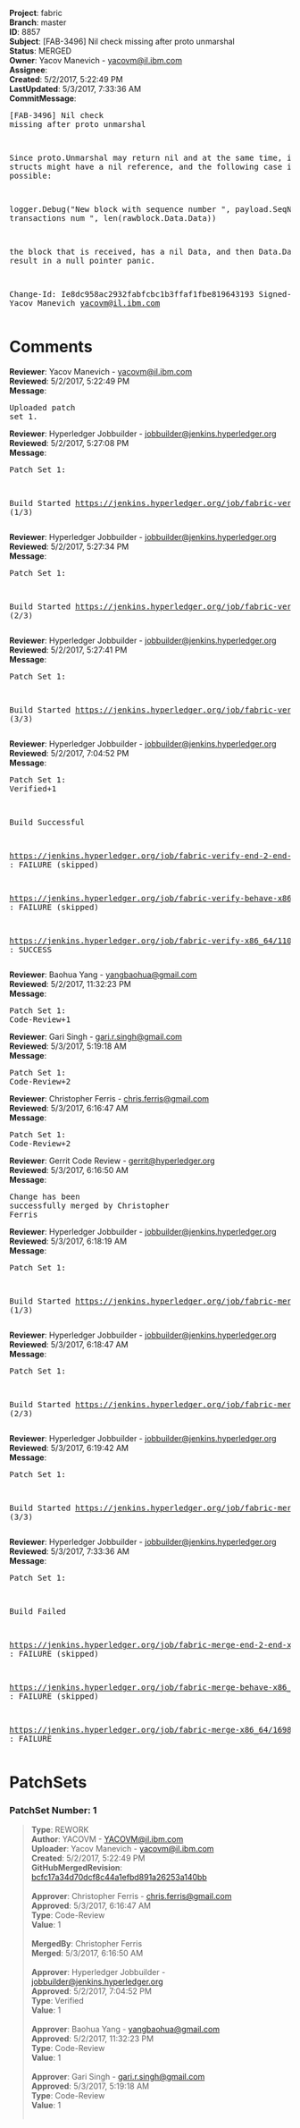 <strong>Project</strong>: fabric<br><strong>Branch</strong>: master<br><strong>ID</strong>: 8857<br><strong>Subject</strong>: [FAB-3496] Nil check missing after proto unmarshal<br><strong>Status</strong>: MERGED<br><strong>Owner</strong>: Yacov Manevich - yacovm@il.ibm.com<br><strong>Assignee</strong>:<br><strong>Created</strong>: 5/2/2017, 5:22:49 PM<br><strong>LastUpdated</strong>: 5/3/2017, 7:33:36 AM<br><strong>CommitMessage</strong>:<br><pre>[FAB-3496] Nil check missing after proto unmarshal

Since proto.Unmarshal may return nil and at the same time,
inner structs might have a nil reference, and the following case is possible:

logger.Debug("New block with sequence number ", payload.SeqNum, " transactions num ", len(rawblock.Data.Data))

the block that is received, has a nil Data, and then Data.Data
would result in a null pointer panic.

Change-Id: Ie8dc958ac2932fabfcbc1b3ffaf1fbe819643193
Signed-off-by: Yacov Manevich <yacovm@il.ibm.com>
</pre><h1>Comments</h1><strong>Reviewer</strong>: Yacov Manevich - yacovm@il.ibm.com<br><strong>Reviewed</strong>: 5/2/2017, 5:22:49 PM<br><strong>Message</strong>: <pre>Uploaded patch set 1.</pre><strong>Reviewer</strong>: Hyperledger Jobbuilder - jobbuilder@jenkins.hyperledger.org<br><strong>Reviewed</strong>: 5/2/2017, 5:27:08 PM<br><strong>Message</strong>: <pre>Patch Set 1:

Build Started https://jenkins.hyperledger.org/job/fabric-verify-end-2-end-x86_64/2533/ (1/3)</pre><strong>Reviewer</strong>: Hyperledger Jobbuilder - jobbuilder@jenkins.hyperledger.org<br><strong>Reviewed</strong>: 5/2/2017, 5:27:34 PM<br><strong>Message</strong>: <pre>Patch Set 1:

Build Started https://jenkins.hyperledger.org/job/fabric-verify-x86_64/11005/ (2/3)</pre><strong>Reviewer</strong>: Hyperledger Jobbuilder - jobbuilder@jenkins.hyperledger.org<br><strong>Reviewed</strong>: 5/2/2017, 5:27:41 PM<br><strong>Message</strong>: <pre>Patch Set 1:

Build Started https://jenkins.hyperledger.org/job/fabric-verify-behave-x86_64/5064/ (3/3)</pre><strong>Reviewer</strong>: Hyperledger Jobbuilder - jobbuilder@jenkins.hyperledger.org<br><strong>Reviewed</strong>: 5/2/2017, 7:04:52 PM<br><strong>Message</strong>: <pre>Patch Set 1: Verified+1

Build Successful 

https://jenkins.hyperledger.org/job/fabric-verify-end-2-end-x86_64/2533/ : FAILURE (skipped)

https://jenkins.hyperledger.org/job/fabric-verify-behave-x86_64/5064/ : FAILURE (skipped)

https://jenkins.hyperledger.org/job/fabric-verify-x86_64/11005/ : SUCCESS</pre><strong>Reviewer</strong>: Baohua Yang - yangbaohua@gmail.com<br><strong>Reviewed</strong>: 5/2/2017, 11:32:23 PM<br><strong>Message</strong>: <pre>Patch Set 1: Code-Review+1</pre><strong>Reviewer</strong>: Gari Singh - gari.r.singh@gmail.com<br><strong>Reviewed</strong>: 5/3/2017, 5:19:18 AM<br><strong>Message</strong>: <pre>Patch Set 1: Code-Review+2</pre><strong>Reviewer</strong>: Christopher Ferris - chris.ferris@gmail.com<br><strong>Reviewed</strong>: 5/3/2017, 6:16:47 AM<br><strong>Message</strong>: <pre>Patch Set 1: Code-Review+2</pre><strong>Reviewer</strong>: Gerrit Code Review - gerrit@hyperledger.org<br><strong>Reviewed</strong>: 5/3/2017, 6:16:50 AM<br><strong>Message</strong>: <pre>Change has been successfully merged by Christopher Ferris</pre><strong>Reviewer</strong>: Hyperledger Jobbuilder - jobbuilder@jenkins.hyperledger.org<br><strong>Reviewed</strong>: 5/3/2017, 6:18:19 AM<br><strong>Message</strong>: <pre>Patch Set 1:

Build Started https://jenkins.hyperledger.org/job/fabric-merge-end-2-end-x86_64/379/ (1/3)</pre><strong>Reviewer</strong>: Hyperledger Jobbuilder - jobbuilder@jenkins.hyperledger.org<br><strong>Reviewed</strong>: 5/3/2017, 6:18:47 AM<br><strong>Message</strong>: <pre>Patch Set 1:

Build Started https://jenkins.hyperledger.org/job/fabric-merge-behave-x86_64/692/ (2/3)</pre><strong>Reviewer</strong>: Hyperledger Jobbuilder - jobbuilder@jenkins.hyperledger.org<br><strong>Reviewed</strong>: 5/3/2017, 6:19:42 AM<br><strong>Message</strong>: <pre>Patch Set 1:

Build Started https://jenkins.hyperledger.org/job/fabric-merge-x86_64/1698/ (3/3)</pre><strong>Reviewer</strong>: Hyperledger Jobbuilder - jobbuilder@jenkins.hyperledger.org<br><strong>Reviewed</strong>: 5/3/2017, 7:33:36 AM<br><strong>Message</strong>: <pre>Patch Set 1:

Build Failed 

https://jenkins.hyperledger.org/job/fabric-merge-end-2-end-x86_64/379/ : FAILURE (skipped)

https://jenkins.hyperledger.org/job/fabric-merge-behave-x86_64/692/ : FAILURE (skipped)

https://jenkins.hyperledger.org/job/fabric-merge-x86_64/1698/ : FAILURE</pre><h1>PatchSets</h1><h3>PatchSet Number: 1</h3><blockquote><strong>Type</strong>: REWORK<br><strong>Author</strong>: YACOVM - YACOVM@il.ibm.com<br><strong>Uploader</strong>: Yacov Manevich - yacovm@il.ibm.com<br><strong>Created</strong>: 5/2/2017, 5:22:49 PM<br><strong>GitHubMergedRevision</strong>: [bcfc17a34d70dcf8c44a1efbd891a26253a140bb](https://github.com/hyperledger-gerrit-archive/fabric/commit/bcfc17a34d70dcf8c44a1efbd891a26253a140bb)<br><br><strong>Approver</strong>: Christopher Ferris - chris.ferris@gmail.com<br><strong>Approved</strong>: 5/3/2017, 6:16:47 AM<br><strong>Type</strong>: Code-Review<br><strong>Value</strong>: 1<br><br><strong>MergedBy</strong>: Christopher Ferris<br><strong>Merged</strong>: 5/3/2017, 6:16:50 AM<br><br><strong>Approver</strong>: Hyperledger Jobbuilder - jobbuilder@jenkins.hyperledger.org<br><strong>Approved</strong>: 5/2/2017, 7:04:52 PM<br><strong>Type</strong>: Verified<br><strong>Value</strong>: 1<br><br><strong>Approver</strong>: Baohua Yang - yangbaohua@gmail.com<br><strong>Approved</strong>: 5/2/2017, 11:32:23 PM<br><strong>Type</strong>: Code-Review<br><strong>Value</strong>: 1<br><br><strong>Approver</strong>: Gari Singh - gari.r.singh@gmail.com<br><strong>Approved</strong>: 5/3/2017, 5:19:18 AM<br><strong>Type</strong>: Code-Review<br><strong>Value</strong>: 1<br><br></blockquote>